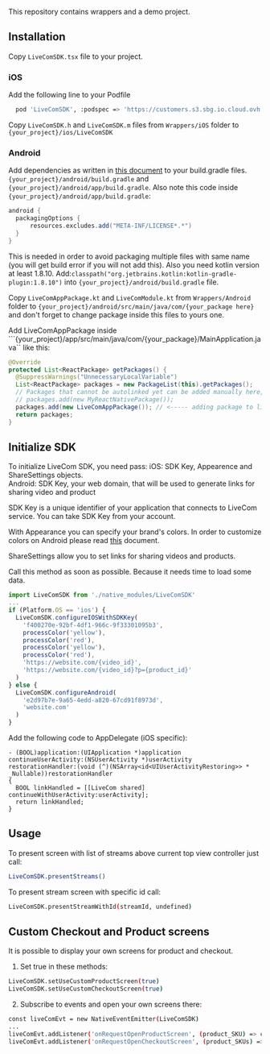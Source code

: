 This repository contains wrappers and a demo project.

## Installation
Copy ```LiveComSDK.tsx``` file to your project.
### iOS
Add the following line to your Podfile
```sh
  pod 'LiveComSDK', :podspec => 'https://customers.s3.sbg.io.cloud.ovh.net/ios/latest.podspec'
```
Copy ```LiveComSDK.h``` and ```LiveComSDK.m``` files from ```Wrappers/iOS``` folder to ```{your_project}/ios/LiveComSDK```

### Android
Add dependencies as written in [this document](https://github.com/LiveComSollutions/livecom-android-documentation/blob/main/how_to_install.md) to your build.gradle files. ```{your_project}/android/build.gradle``` and ```{your_project}/android/app/build.gradle```. Also note this code inside ```{your_project}/android/app/build.gradle```:
```groovy
android {
  packagingOptions {
      resources.excludes.add("META-INF/LICENSE*.*")
  }
}
```
This is needed in order to avoid packaging multiple files with same name (you will get build error if you will not add this).
Also you need kotlin version at least 1.8.10. Add:```classpath("org.jetbrains.kotlin:kotlin-gradle-plugin:1.8.10")``` into ```{your_project}/android/build.gradle``` file.

Copy ```LiveComAppPackage.kt``` and ```LiveComModule.kt``` from ```Wrappers/Android``` folder to ```{your_project}/android/src/main/java/com/{your_package here}``` and don't forget to change package inside this files to yours one.

Add LiveComAppPackage inside ```{your_project}/app/src/main/java/com/{your_package}/MainApplication.java`` like this:
```java
@Override
protected List<ReactPackage> getPackages() {
  @SuppressWarnings("UnnecessaryLocalVariable")
  List<ReactPackage> packages = new PackageList(this).getPackages();
  // Packages that cannot be autolinked yet can be added manually here, for example:
  // packages.add(new MyReactNativePackage());
  packages.add(new LiveComAppPackage()); // <----- adding package to list
  return packages;
}
```
## Initialize SDK
To initialize LiveCom SDK, you need pass: iOS: SDK Key, Appearence and ShareSettings objects.   
Android: SDK Key, your web domain, that will be used to generate links for sharing video and product  

SDK Key is a unique identifier of your application that connects to LiveCom service. You can take SDK Key from your account.

With Appearance you can specify your brand's colors. In order to customize colors on Android please read [this](https://github.com/LiveComSollutions/livecom-android-documentation/blob/main/style_customization.md) document.

ShareSettings allow you to set links for sharing videos and products.

Call  this method as soon as possible. Because it needs time to load some data.
```js 
import LiveComSDK from './native_modules/LiveComSDK'
...
if (Platform.OS == 'ios') {
  LiveComSDK.configureIOSWithSDKKey(
    'f400270e-92bf-4df1-966c-9f33301095b3',
    processColor('yellow'),
    processColor('red'),
    processColor('yellow'),
    processColor('red'),
    'https://website.com/{video_id}',
    'https://website.com/{video_id}?p={product_id}'
  )
} else {
  LiveComSDK.configureAndroid(
    'e2d97b7e-9a65-4edd-a820-67cd91f8973d',
    'website.com'
  )
}
```
Add the following code to AppDelegate (iOS specific):
```
- (BOOL)application:(UIApplication *)application
continueUserActivity:(NSUserActivity *)userActivity
restorationHandler:(void (^)(NSArray<id<UIUserActivityRestoring>> * _Nullable))restorationHandler
{
  BOOL linkHandled = [[LiveCom shared] continueWithUserActivity:userActivity];
  return linkHandled;
}
```
## Usage
To present screen with list of streams above current top view controller just call:
```sh 
LiveComSDK.presentStreams()
```

To present stream screen with specific id call:
```sh 
LiveComSDK.presentStreamWithId(streamId, undefined)
```
## Custom Checkout and Product screens
It is possible to display your own screens for product and checkout.
1) Set true in these methods:
```sh
LiveComSDK.setUseCustomProductScreen(true)
LiveComSDK.setUseCustomCheckoutScreen(true)
```
2) Subscribe to events and open your own screens there:
``` sh 
const liveComEvt = new NativeEventEmitter(LiveComSDK)
...
liveComEvt.addListener('onRequestOpenProductScreen', (product_SKU) => console.log('onRequestOpenProductScreen - ' + product_SKU))
liveComEvt.addListener('onRequestOpenCheckoutScreen', (product_SKUs) => console.log('onRequestOpenCheckoutScreen - ' + product_SKUs))
```
